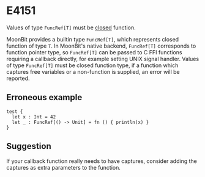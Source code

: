 # E4151

Values of type `FuncRef[T]` must be [closed](https://en.wikipedia.org/wiki/Lambda_calculus#Free_and_bound_variables) function.

MoonBit provides a builtin type `FuncRef[T]`, which represents closed function of type `T`.
In MoonBit's native backend, `FuncRef[T]` corresponds to function pointer type,
so `FuncRef[T]` can be passed to C FFI functions requiring a callback directly, for example setting UNIX signal handler.
Values of type `FuncRef[T]` must be closed function type,
if a function which captures free variables or a non-function is supplied, an error will be reported.

## Erroneous example
```moonbit
test {
  let x : Int = 42
  let _ : FuncRef[() -> Unit] = fn () { println(x) }
}
```

## Suggestion
If your callback function really needs to have captures,
consider adding the captures as extra parameters to the function.
